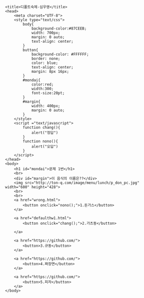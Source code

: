 <!DOCTYPE HTML>
	<title>디폴트숙제-심우영</title>
	<head>
		<meta charset="UTF-8">
		<style type="text/css">
			body{
				background-color:#87CEEB;
				width: 700px; 
				margin: 0 auto;
				text-align: center;
			}
			button{
				background-color: #FFFFFF;
				border: none;
				color: blue;
				text-align: center;
				margin: 8px 16px;
			}
			#mondai{
				color:red;
				width:300;
				font-size:20pt;
			}
			#margin{
				width: 400px;
				margin: 0 auto;
			}
		</style>
		<script ="text/javascript">
			function chang(){
				alert("정답")
			}
			function nono(){
				alert("오답")
			}
		</script>		
	</head>
	<body>
		<h1 id="mondai">문제 1번</h1>
		<br>
		<div id="margin">이 음식의 이름은??</div>
		<img src="http://ton-q.com/image/menu/lunch/p_don_pc.jpg" width="600" height="428">
		<br>
		<br>
		<a href="wrong.html">
			<button onclick="nono();">1.돈가스</button>
		</a>
		
		<a href="defaulthw1.html">
			<button onclick="chang();">2.가츠동</button>
			
		</a>
		
		<a href="https://github.com/">
			<button>3.규동</button>
		</a>
		
		<a href="https://github.com/">
			<button>4.짜장면</button>
		</a>
		
		<a href="https://github.com/">
			<button>5.피자</button>
		</a>
	</body>
</html>
